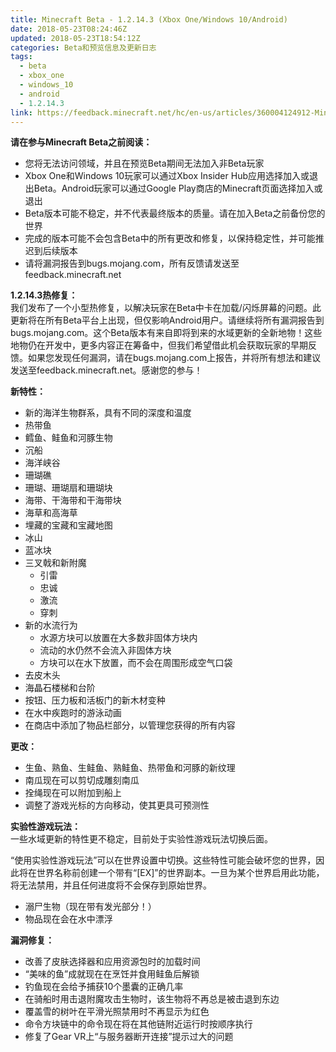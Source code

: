 ```yaml
---
title: Minecraft Beta - 1.2.14.3 (Xbox One/Windows 10/Android)
date: 2018-05-23T08:24:46Z
updated: 2018-05-23T18:54:12Z
categories: Beta和预览信息及更新日志
tags:
  - beta
  - xbox_one
  - windows_10
  - android
  - 1.2.14.3
link: https://feedback.minecraft.net/hc/en-us/articles/360004124912-Minecraft-Beta-1-2-14-3-Xbox-One-Windows-10-Android
---
```


**请在参与Minecraft Beta之前阅读：**

- 您将无法访问领域，并且在预览Beta期间无法加入非Beta玩家
- Xbox One和Windows 10玩家可以通过Xbox Insider Hub应用选择加入或退出Beta。Android玩家可以通过Google Play商店的Minecraft页面选择加入或退出
- Beta版本可能不稳定，并不代表最终版本的质量。请在加入Beta之前备份您的世界
- 完成的版本可能不会包含Beta中的所有更改和修复，以保持稳定性，并可能推迟到后续版本
- 请将漏洞报告到bugs.mojang.com，所有反馈请发送至feedback.minecraft.net

**1.2.14.3热修复：**  
我们发布了一个小型热修复，以解决玩家在Beta中卡在加载/闪烁屏幕的问题。此更新将在所有Beta平台上出现，但仅影响Android用户。请继续将所有漏洞报告到bugs.mojang.com。这个Beta版本有来自即将到来的水域更新的全新地物！这些地物仍在开发中，更多内容正在筹备中，但我们希望借此机会获取玩家的早期反馈。如果您发现任何漏洞，请在bugs.mojang.com上报告，并将所有想法和建议发送至feedback.minecraft.net。感谢您的参与！

**新特性：**

- 新的海洋生物群系，具有不同的深度和温度
- 热带鱼
- 鳕鱼、鲑鱼和河豚生物
- 沉船
- 海洋峡谷
- 珊瑚礁
- 珊瑚、珊瑚扇和珊瑚块
- 海带、干海带和干海带块
- 海草和高海草
- 埋藏的宝藏和宝藏地图
- 冰山
- 蓝冰块
- 三叉戟和新附魔
  - 引雷
  - 忠诚
  - 激流
  - 穿刺
- 新的水流行为
  - 水源方块可以放置在大多数非固体方块内
  - 流动的水仍然不会流入非固体方块
  - 方块可以在水下放置，而不会在周围形成空气口袋
- 去皮木头
- 海晶石楼梯和台阶
- 按钮、压力板和活板门的新木材变种
- 在水中疾跑时的游泳动画
- 在商店中添加了物品栏部分，以管理您获得的所有内容

**更改：**

- 生鱼、熟鱼、生鲑鱼、熟鲑鱼、热带鱼和河豚的新纹理
- 南瓜现在可以剪切成雕刻南瓜
- 拴绳现在可以附加到船上
- 调整了游戏光标的方向移动，使其更具可预测性

**实验性游戏玩法：**  
一些水域更新的特性更不稳定，目前处于实验性游戏玩法切换后面。

“使用实验性游戏玩法”可以在世界设置中切换。这些特性可能会破坏您的世界，因此将在世界名称前创建一个带有“\[EX\]”的世界副本。一旦为某个世界启用此功能，将无法禁用，并且任何进度将不会保存到原始世界。

- 溺尸生物（现在带有发光部分！）
- 物品现在会在水中漂浮

**漏洞修复：**

- 改善了皮肤选择器和应用资源包时的加载时间
- “美味的鱼”成就现在在烹饪并食用鲑鱼后解锁
- 钓鱼现在会给予捕获10个墨囊的正确几率
- 在骑船时用击退附魔攻击生物时，该生物将不再总是被击退到东边
- 覆盖雪的树叶在平滑光照禁用时不再显示为红色
- 命令方块链中的命令现在将在其他链附近运行时按顺序执行
- 修复了Gear VR上“与服务器断开连接”提示过大的问题